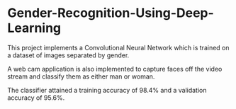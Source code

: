 # Gender-Recognition-Using-Deep-Learning

This project implements a Convolutional Neural Network which is trained on a dataset of images separated by gender.

A web cam application is also implemented to capture faces off the video stream and classify them as either man or woman. 

The classifier attained a training accuracy of 98.4% and a validation accuracy of 95.6%.
